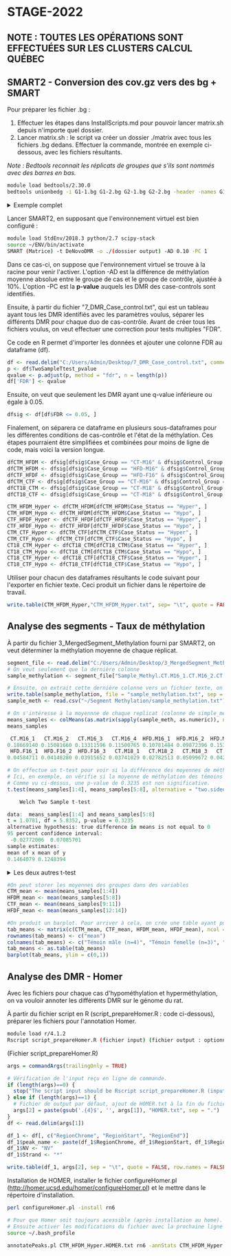 # STAGE-2022

## NOTE : TOUTES LES OPÉRATIONS SONT EFFECTUÉES SUR LES CLUSTERS CALCUL QUÉBEC

## SMART2 - Conversion des cov.gz vers des bg + SMART

Pour préparer les fichier .bg :

1) Effectuer les étapes dans InstallScripts.md pour pouvoir lancer matrix.sh depuis n'importe quel dossier. 
2) Lancer matrix.sh : le script va créer un dossier ./matrix avec tous les fichiers .bg dedans. Effectuer la commande, montrée en exemple ci-dessous, avec les fichiers résultants.

_Note : Bedtools reconnait les réplicats de groupes que s'ils sont nommés avec des barres en bas._ 

```bash
module load bedtools/2.30.0
bedtools unionbedg -i G1-1.bg G1-2.bg G2-1.bg G2-2.bg -header -names G1_1 G1_2 G2_1 G2_2 -filler - > MethylMatrix.txt &
```

<details>
  <summary>Exemple complet</summary>
  
Pipeline du labo + Genpipes
  
  ```bash
module load bedtools/2.30.0
bedtools unionbedg -i CT-M16-1.bg CT-M16-2.bg CT-M16-3.bg CT-M16-4.bg HFD-M16-1.bg HFD-M16-2.bg HFD-M16-3.bg HFD-M16-4.bg CT-F16-1.bg CT-F16-2.bg CT-F16-3.bg HFD-F16-1.bg HFD-F16-2.bg HFD-F16-3.bg CT-M18-1.bg CT-M18-2.bg CT-M18-3.bg CT-M18-4.bg -header -names CT-M16_1 CT-M16_2 CT-M16_3 CT-M16_4 HFD-M16_1 HFD-M16_2 HFD-M16_3 HFD-M16_4 CT-F16_1 CT-F16_2 CT-F16_3 HFD-F16_1 HFD-F16_2 HFD-F16_3 CT-M18_1 CT-M18_2 CT-M18_3 CT-M18-4 -filler - > MethylMatrix.txt &
```

</details>

Lancer SMART2, en supposant que l'environnement virtuel est bien configuré :

```bash
module load StdEnv/2018.3 python/2.7 scipy-stack
source ~/ENV/bin/activate
SMART (Matrice) -t DeNovoDMR -o ./(dossier output) -AD 0.10 -PC 1
```

Dans ce cas-ci, on suppose que l'environnement virtuel se trouve à la racine pour venir l'activer. L'option -AD est la différence de méthylation moyenne absolue entre le groupe de cas et le groupe de contrôle, ajustée à 10%. L'option -PC est la **p-value** auquels les DMR des case-controls sont identifiés.

Ensuite, à partir du fichier "7_DMR_Case_control.txt", qui est un tableau ayant tous les DMR identifiés avec les paramètres voulus, séparer les différents DMR pour chaque duo de cas-contrôle. Avant de créer tous les fichiers voulus, on veut effectuer une correction pour tests multiples "FDR".

Ce code en R permet d'importer les données et ajouter une colonne FDR au dataframe (df). 

```R
df <- read.delim("C:/Users/Admin/Desktop/7_DMR_Case_control.txt", comment.char="#")
p <- df$TwoSampleTtest_pvalue
qvalue <- p.adjust(p, method = "fdr", n = length(p))
df['FDR'] <- qvalue
```

Ensuite, on veut que seulement les DMR ayant une q-value inférieure ou égale à 0.05. 

```R
dfsig <- df[df$FDR <= 0.05, ]
```

Finalement, on séparera ce dataframe en plusieurs sous-dataframes pour les différentes conditions de cas-contrôle et l'état de la méthylation. Ces étapes pourraient être simplifiées et combinées pour moins de ligne de code, mais voici la version longue. 

```R
dfCTM_HFDM <- dfsig[dfsig$Case_Group == "CT-M16" & dfsig$Control_Group == "HFD-M16", ]
dfCTM_HFDM <- dfsig[dfsig$Case_Group == "HFD-M16" & dfsig$Control_Group == "CT-M16", ]
dfCTF_HFDF <- dfsig[dfsig$Case_Group == "HFD-F16" & dfsig$Control_Group == "CT-F16", ]
dfCTM_CTF <- dfsig[dfsig$Case_Group == "CT-M16" & dfsig$Control_Group == "CT-F16", ]
dfCT18_CTM <- dfsig[dfsig$Case_Group == "CT-M18" & dfsig$Control_Group == "CT-M16", ]
dfCT18_CTF <- dfsig[dfsig$Case_Group == "CT-M18" & dfsig$Control_Group == "CT-F16", ]

CTM_HFDM_Hyper <- dfCTM_HFDM[dfCTM_HFDM$Case_Status == "Hyper", ]
CTM_HFDM_Hypo <- dfCTM_HFDM[dfCTM_HFDM$Case_Status == "Hypo", ]
CTF_HFDF_Hyper <- dfCTF_HFDF[dfCTF_HFDF$Case_Status == "Hyper", ]
CTF_HFDF_Hypo <- dfCTF_HFDF[dfCTF_HFDF$Case_Status == "Hypo", ]
CTM_CTF_Hyper <- dfCTM_CTF[dfCTM_CTF$Case_Status == "Hyper", ]
CTM_CTF_Hypo <- dfCTM_CTF[dfCTM_CTF$Case_Status == "Hypo", ]
CT18_CTM_Hyper <- dfCT18_CTM[dfCT18_CTM$Case_Status == "Hyper", ]
CT18_CTM_Hypo <- dfCT18_CTM[dfCT18_CTM$Case_Status == "Hypo", ]
CT18_CTF_Hyper <- dfCT18_CTF[dfCT18_CTF$Case_Status == "Hyper", ]
CT18_CTF_Hypo <- dfCT18_CTF[dfCT18_CTF$Case_Status == "Hypo", ]
```

Utiliser pour chacun des dataframes résultants le code suivant pour l'exporter en fichier texte. Ceci produit un fichier dans le répertoire de travail.

```R
write.table(CTM_HFDM_Hyper,"CTM_HFDM_Hyper.txt", sep= "\t", quote = FALSE)
```

## Analyse des segments - Taux de méthylation
À partir du fichier 3_MergedSegment_Methylation fourni par SMART2, on veut déterminer la méthylation moyenne de chaque réplicat.

```R
segment_file <- read.delim("C:/Users/Admin/Desktop/3_MergedSegment_Methylation.txt", comment.char="#")
# On veut seulement que la dernière colonne
sample_methylation <- segment_file["Sample_Methyl.CT.M16_1.CT.M16_2.CT.M16_3.CT.M16_4.HFD.M16_1.HFD.M16_2.HFD.M16_3.HFD.M16_4.CT.F16_1.CT.F16_2.CT.F16_3.HFD.F16_1.HFD.F16_2.HFD.F16_3.CT.M18_1.CT.M18_2.CT.M18_3.CT.M18_4"]

# Ensuite, on extrait cette dernière colonne vers un fichier texte, on re-importe les données sous forme de fichier csv 
write.table(sample_methylation, file = "sample_methylation.txt", sep = "\t", quote = FALSE, row.names = FALSE)
sample_meth <- read.csv("~/Segment Methylation/sample_methylation.txt")

# On s'intéresse à la moyennne de chaque replicat (colonne de simple_meth)
means_samples <- colMeans(as.matrix(sapply(sample_meth, as.numeric)), na.rm = TRUE)
means_samples

 CT.M16_1   CT.M16_2   CT.M16_3   CT.M16_4  HFD.M16_1  HFD.M16_2  HFD.M16_3  HFD.M16_4   CT.F16_1   CT.F16_2   CT.F16_3 
0.18669140 0.15081660 0.13311596 0.11500765 0.10781484 0.09872396 0.15331439 0.13950453 0.08410354 0.04107823 0.03127384 
 HFD.F16_1  HFD.F16_2  HFD.F16_3   CT.M18_1   CT.M18_2   CT.M18_3   CT.M18_4 
0.04584711 0.04148280 0.03915652 0.03741029 0.02782513 0.05099672 0.04286993 

# On effectue un t-test pour voir si la différence des moyennes de méthylation des deux groupes est significativement différente. 
# Ici, en exemple, on vérifie si la moyenne de méthylation des témoins mâles (1 à 4) est différente des traitement HFD mâles (5 à 8). 
# Comme vu ci-dessus, une p-value de 0.3235 est non significative. 
t.test(means_samples[1:4], means_samples[5:8], alternative = "two.sided", var.equal = FALSE)

	Welch Two Sample t-test

data:  means_samples[1:4] and means_samples[5:8]
t = 1.0781, df = 5.8352, p-value = 0.3235
alternative hypothesis: true difference in means is not equal to 0
95 percent confidence interval:
 -0.02772006  0.07085701
sample estimates:
mean of x mean of y 
0.1464079 0.1248394 
```

<details>
  <summary>Les deux autres t-test</summary>
  
Témoins femelles (9 à 11) vs. Traitement HFD femelles (12 à 14) & Témoins mâles (1 à 4) vs. Témoins femelles (9 à 11)
  
  ```R
> t.test(means_samples[9:11], means_samples[12:14], alternative = "two.sided", var.equal = FALSE)

	Welch Two Sample t-test

data:  means_samples[9:11] and means_samples[12:14]
t = 0.61127, df = 2.0584, p-value = 0.6017
alternative hypothesis: true difference in means is not equal to 0
95 percent confidence interval:
 -0.05844882  0.07842827
sample estimates:
 mean of x  mean of y 
0.05215187 0.04216214 

> t.test(means_samples[1:4], means_samples[9:11], alternative = "two.sided", var.equal = FALSE)

	Welch Two Sample t-test

data:  means_samples[1:4] and means_samples[9:11]
t = 4.2281, df = 4.6726, p-value = 0.009584
alternative hypothesis: true difference in means is not equal to 0
95 percent confidence interval:
 0.03572113 0.15279093
sample estimates:
 mean of x  mean of y 
0.14640790 0.05215187
```

</details>

```R
#On peut storer les moyennes des groupes dans des variables 
CTM_mean <- mean(means_samples[1:4])
HFDM_mean <- mean(means_samples[5:8])
CTF_mean <- mean(means_samples[9:11])
HFDF_mean <- mean(means_samples[12:14])

#On produit un barplot. Pour arriver à cela, on crée une table ayant pour colonne chaque échantillon. 
tab_means <- matrix(c(CTM_mean, CTF_mean, HFDM_mean, HFDF_mean), ncol = 4, byrow = TRUE)
rownames(tab_means) <- c("mean")
colnames(tab_means) <- c("Témoin mâle (n=4)", "Témoin femelle (n=3)", "HFD mâle (n=4)", "HFD femelle (n=3)")
tab_means <- as.table(tab_means)
barplot(tab_means, ylim = c(0,1))

```

## Analyse des DMR - Homer
Avec les fichiers pour chaque cas d'hypométhylation et hyperméthylation, on va vouloir annoter les différents DMR sur le génome du rat. 

À partir du fichier script en R (script_prepareHomer.R : code ci-dessous), préparer les fichiers pour l'annotation Homer. 

```bash
module load r/4.1.2
Rscript script_prepareHomer.R (fichier input) (fichier output : optionnel)
```

(Fichier script_prepareHomer.R)
```R
args = commandArgs(trailingOnly = TRUE)

# Vérification de l'input reçu en ligne de commande.
if (length(args)==0) {
  stop("The script input should be Rscript script_prepareHomer.R (input file : required) (output file name : optional)", call.=FALSE)
} else if (length(args)==1) {
  # Fichier de output par défaut, ajout de HOMER.txt à la fin du fichier
  args[2] = paste(gsub('.{4}$', '', args[1]), "HOMER.txt", sep = ".")
}
df <- read.delim(args[1])

df_1 <- df[, c("RegionChrome", "RegionStart", "RegionEnd")]
df_1$peak_name <- paste(df_1$RegionChrome, df_1$RegionStart, df_1$RegionEnd, sep = "_")
df_1$NV <- "NV"
df_1$Strand <- "*"

write.table(df_1, args[2], sep = "\t", quote = FALSE, row.names = FALSE, col.names = FALSE)
```
Installation de HOMER, installer le fichier configureHomer.pl (http://homer.ucsd.edu/homer/configureHomer.pl) et le mettre dans le répertoire d'installation.

```bash
perl configureHomer.pl -install rn6

# Pour que Homer soit toujours acessible (après installation au home). Ajouter la prochaine ligne au fichier ~/.bash_profile : PATH=$PATH:~/homer/bin/
# Ensuite activer les modifications du fichier avec la prochaine ligne :
source ~/.bash_profile
```

```bash
annotatePeaks.pl CTM_HFDM_Hyper.HOMER.txt rn6 -annStats CTM_HFDM_Hyper.stats.txt > CTM_HFDM_Hyper.HOMER_annotated.txt
```
